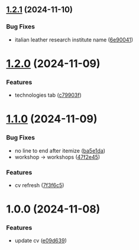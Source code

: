 ## [1.2.1](https://github.com/alarmfox/curriculum-vitae/compare/v1.2.0...v1.2.1) (2024-11-10)


### Bug Fixes

* italian leather research institute name ([6e90041](https://github.com/alarmfox/curriculum-vitae/commit/6e900419cc07dbf4cce0c26332d2ffbe5714ac1a))

# [1.2.0](https://github.com/alarmfox/curriculum-vitae/compare/v1.1.0...v1.2.0) (2024-11-09)


### Features

* technologies tab ([c79903f](https://github.com/alarmfox/curriculum-vitae/commit/c79903f446961da78e863cd5389af741f0decb5d))

# [1.1.0](https://github.com/alarmfox/curriculum-vitae/compare/v1.0.0...v1.1.0) (2024-11-09)


### Bug Fixes

* no line to end after itemize ([ba5e1da](https://github.com/alarmfox/curriculum-vitae/commit/ba5e1dac33727fb0c1e82d6fddf95dd4c29d083c))
* workshop -> workshops ([47f2e45](https://github.com/alarmfox/curriculum-vitae/commit/47f2e45a1b2c184ac4f61720e1257864dab40e71))


### Features

* cv refresh ([7f3f6c5](https://github.com/alarmfox/curriculum-vitae/commit/7f3f6c5d2f78aabb43ba2e474331778f3ba3c13c))

# 1.0.0 (2024-11-08)


### Features

* update cv ([e09d639](https://github.com/alarmfox/curriculum-vitae/commit/e09d6398e2735a792b0f592e7c3555d300b0a3cd))
